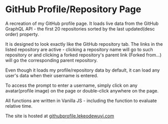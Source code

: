 # GitHub Profile/Repository Page

A recreation of my GitHub profile page. It loads live data from the GitHub GraphQL API - the first 20 repositories sorted by the last updated(desc order) property.

It is designed to look exactly like the GitHub repository tab. The links in the listed repository are active - clicking a repository name will go to such repository or and clicking a forked repository's parent link (Forked from...<link>) will go the corresponding parent repository.

Even though it loads my profile/repository data by default, it can load any user's data when their username is entered.

To access the prompt to enter a username, simply click on any avatar(profile image) on the page or double-click anywhere on the page.

All functions are written in Vanilla JS - including the function to evaluate relative time.

The site is hosted at  [githubprofile.lekeodewuyi.com](https://githubprofile.lekeodewuyi.com)